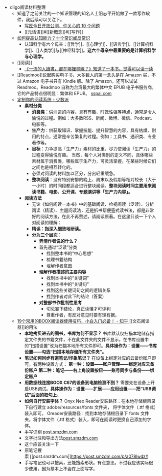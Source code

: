 - diigo阅读材料整理
    - 知道了之前关注的一个知识管理的知名人士阳志平开始做了一款写作软件，我后续可以关注下。
        - [写匠今日开放公测，你关心的 10 个问题](https://www.inoreader.com/article/3a9c6e7b96818c82-10)
        - [[元话语]]#[[新概念]]#[[写作]]
    - [如何提高认知能力？十个常识或反常识](https://www.inoreader.com/article/3a9c6e7b94a96014-)
        - 认知科学有六个母亲：[[哲学]]、[[心理学]]、[[语言学]]、[[计算机科学]]、[[人类学]]与[[神经科学]]。**这六个母亲中最重要的是计算机科学与心理学。**
    - [[阅读]]
        - [《一流的人讀書，都在哪裡畫線？》知道了一本书，觉得可以读一读](https://book.douban.com/subject/27201575/)
    - [[Readmoo]]说起购买电子书，大多数人的第一念头是在 Amazon 买，不过 Amazon 电子书只有 Kindle 版。除了 Amazon，还可以试试 Readmoo。Readmoo 自称为台湾最大的繁体中文 EPUB 电子书服务商，它的产品特点很明显：繁体和 EPUB。 [sspai.com](https://sspai.com/post/56619)
    - [定制你的阅读系统 - 少数派](https://sspai.com/post/53084)
        - **素材分类**
            - **消费类**：供消遣的内容，具有有趣、时效性强等特点，通常是令人愉悦的过程。例如：大多数RSS、新闻、微博、微信、Podcast、电影等。
            - **生产力**：供获取知识、掌握技能、提升智慧的内容，具有枯燥、耐用的特点，通常是辛苦繁复的过程。例如：工具书、通识类、专业著作等。
            - **目标**：力争提高「生产力」素材的比重，尽力使阅读「生产力」的过程变得愉悦有趣。 当然，每个人对类别的定义不同，具体哪些素材属于消费类，哪些属于生产力，可灵活掌握。在某些时候它们之间也是相互转化的。
            - 必须对阅读的材料加以区分，分出轻重缓急。
            - **整块阅读**：没有特别安排的晚上、周末以及假期等相对较长（大于一小时）的时间段都适合进行整块阅读。**整块阅读时间主要用来阅读书籍、电影、公开课、专题演讲等「生产力内容」。**
        - **阅读方法**
            - 无论《如何阅读一本书》中的基础阅读、检视阅读（泛读）、分析阅读（精读）、主题阅读法，还是拆书帮便签式读书法，都是非常好的阅读方法，在此不再赘述，请阅读原著。在这里只谈一下个人对阅读的理解：
            - **精读：指深入细致地研读。**
            - **分为三个层次：**
                - **弄清作者说的什么？**
                - 首先通过“泛读”分类
                    - 找到整本书的“中心思想”
                    - 梳理书籍结构
                    - 理解作者意图
                - **理解作者描述的主要内容**
                    - 找到本书中的“关键词”
                    - 找到本书中的“关键句”
                    - 找到这些关键词句之间的逻辑关系
                    - 找到作者对此下的结论（答案）
                - **对整部书作批判性思考**
                    - 切忌妄下结论，真正读懂才可评判
                    - 尊重作者，有反对意见时要有理有据。
    - [19个常用的BOOX阅读器使用技巧，小白入门必备！ - 知乎 ](https://zhuanlan.zhihu.com/p/54067452)[[文石阅读器]]的用法
        - **本地拷贝进去的图书，书库为何不显示？** 书库默认仅扫描本地储存指定文件夹的书籍文件，不在此文件夹的文件不显示，在书库设置中的“扫描设置”改为扫描本地所有文件即可。**具体操作为：设置——书库设置——勾选“扫描本地存储所有文件夹”。**
        - **笔记如何同步有道笔记/印象笔记？** 在设备上绑定对应的云备份账户即可。有两种设置方式： **第一种：设置——账户管理——绑定对应云备份账户** **第二种：笔记——右上角设置按钮——账号同步与备份——绑定账户**
        - **用数据线连接BOOX C67的设备到电脑检测不到？** 需要先在设备上开启USB调试。**具体操作为：设置——扩展——应用设置——把“USB调试”后面的框勾上**。
        - **如何自行安装字体？** Onyx Neo Reader安装路径：在本地存储根目录下自行建立 adobe/resources/fonts 文件夹， 将字体文件（.ttf 格式）装入即可。 Oreader安装路径：找到本地存储根目录下 fonts 文件夹，将字体文件（.ttf 格式）装入，即可在阅读时更换自己添加的字体。
        - 手写识别 [post.smzdm.com](https://post.smzdm.com/p/a078lwdz/)
        - 文字批注和导出方法[post.smzdm.com](https://post.smzdm.com/p/a078lwdz/)
        - 这个应该关注一下
        - 原笔记搜索 [[post.smzdm.com]]https://post.smzdm.com/p/a078lwdz/)
        - 手写笔记也可以搜索，还能搜索形状。有点意思。不过我应该实际很少使用，因为基本上不会在上面写字。
